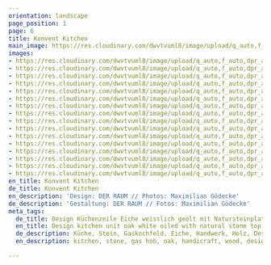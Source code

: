 ```yaml
---
orientation: landscape
page_position: 1
page: 6
title: Konvent Kitchen
main_image: https://res.cloudinary.com/dwvtvuml8/image/upload/q_auto,f_auto,dpr_auto/v1601624058/Einbaukueche-Holz-Front-Design-Handwerk_t2gvlo.jpg
images:
- https://res.cloudinary.com/dwvtvuml8/image/upload/q_auto,f_auto,dpr_auto/v1601626107/Einbaukueche-Holz-Front-Design-Handwerk_uim4kq.jpg
- https://res.cloudinary.com/dwvtvuml8/image/upload/q_auto,f_auto,dpr_auto/v1601624076/Einbaukueche-eiche-pivot-tuer-raumhoch_alq4un.jpg
- https://res.cloudinary.com/dwvtvuml8/image/upload/q_auto,f_auto,dpr_auto/v1601626069/kueche-nach-mass-kuechenzeile-hochwertig_lgdbot.jpg
- https://res.cloudinary.com/dwvtvuml8/image/upload/q_auto,f_auto,dpr_auto/v1601626051/holz-lamellen-wandpaneele-design-architektur_q10uuu.jpg
- https://res.cloudinary.com/dwvtvuml8/image/upload/q_auto,f_auto,dpr_auto/v1601626017/kuechenzeile-einbau-nach-mass-holz-stein_dt8yzx.jpg
- https://res.cloudinary.com/dwvtvuml8/image/upload/q_auto,f_auto,dpr_auto/v1601626070/Schubladen-auszug-holz-eiche-design-architektur-handwerk_otvja2.jpg
- https://res.cloudinary.com/dwvtvuml8/image/upload/q_auto,f_auto,dpr_auto/v1601626107/kuechennische-naturstein-holz-lamellen_mahlna.jpg
- https://res.cloudinary.com/dwvtvuml8/image/upload/q_auto,f_auto,dpr_auto/v1601626107/Einbaukueche-kuechenzeile-eiche-holz_qsdblf.jpg
- https://res.cloudinary.com/dwvtvuml8/image/upload/q_auto,f_auto,dpr_auto/v1601626107/Einbaukueche-eiche-Naturstein-holz-edel_zzbe1f.jpg
- https://res.cloudinary.com/dwvtvuml8/image/upload/q_auto,f_auto,dpr_auto/v1601626070/Naturstein-Arbeitsplatte-Holz-Front-Korpus-lackiert_yi0gas.jpg
- https://res.cloudinary.com/dwvtvuml8/image/upload/q_auto,f_auto,dpr_auto/v1601626106/Kueche-Detail-Schublade-Wandpaneele-Eiche-Holz_ruurru.jpg
- https://res.cloudinary.com/dwvtvuml8/image/upload/q_auto,f_auto,dpr_auto/v1601626104/besteckkasten-holz-eiche-massiv-handwerk_dnkk6z.jpg
- https://res.cloudinary.com/dwvtvuml8/image/upload/q_auto,f_auto,dpr_auto/v1601626070/Spuelbecken-Stein-Holz-Nische-Lamellen-Design-Handwerk_nxcf7f.jpg
- https://res.cloudinary.com/dwvtvuml8/image/upload/q_auto,f_auto,dpr_auto/v1601626106/Kueche-nach-mass-auszuege-spiegel-front-design_vmcnfe.jpg
- https://res.cloudinary.com/dwvtvuml8/image/upload/q_auto,f_auto,dpr_auto/v1601626107/Kueche-Schublade-Auszug-Design-Handwerk-Besteck-Einsatz_ra9sjb.jpg
- https://res.cloudinary.com/dwvtvuml8/image/upload/q_auto,f_auto,dpr_auto/v1601626106/DER-RAUM-Kueche-Holz-Lamellen-Kitchen_njsnwg.jpg
en_title: Konvent Kitchen
de_title: Konvent Kitchen
en_description: 'Design: DER RAUM // Photos: Maximilian Gödecke'
de_description: 'Gestaltung: DER RAUM // Fotos: Maximilian Gödecke'
meta_tags:
  de_title: Design Küchenzeile Eiche weisslich geölt mit Natursteinplatte
  en_title: Design kitchen unit oak white oiled with natural stone top
  de_description: Küche, Stein, Gaskochfeld, Eiche, Handwerk, Holz, Design
  en_description: kitchen, stone, gas hob, oak, handicraft, wood, design

---
```

